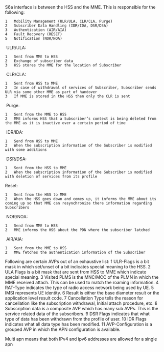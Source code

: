 
S6a interface is between the HSS and the MME. This is responsible for the following:

	1	Mobility Management (ULR/ULA, CLR/CLA, Purge)
	2	Subscriber Data Handling (IDR/IDA, DSR/DSA)
	3	Authentication (AIR/AIA)
	4	Fault Recovery (RESET)
	5	Notification (NOR/NOA)

 ULR/ULA:

	1	Sent from MME to HSS
	2	Exchange of subscriber data
	3	HSS stores the MME for the location of Subscriber

 CLR/CLA:

	1	Sent from HSS to MME
	2	In case of withdrawal of services of Subscriber, Subscriber sends ULR via some other MME as part of handover
	3	If MME is stored in the HSS then only the CLR is sent

 Purge:

	1	Sent from the MME to HSS
	2	MME informs HSS that a Subscriber’s context is being deleted from the MME as it is inactive over a certain period of time

 IDR/IDA:

	1	Send from HSS to MME
	2	When the subscription information of the Subscriber is modified with some additions

 DSR/DSA:

	1	Sent from the HSS to MME
	2	When the subscription information of the Subscriber is modified with deletion of services from its profile
Reset:

	1	Sent from the HSS to MME
	2	When the HSS goes down and comes up, it informs the MME about its coming up so that MME can resynchronize there information regarding Subscribers

 NOR/NOA:

	1	Send from MME to HSS
	2	MME informs the HSS about the PDN where the subscriber latched

 AIR/AIA:

	1	Sent from the MME to HSS
	2	MME fetches the authentication information of the Subscriber
Following are certain AVPs out of an exhaustive list:
	1	ULR-Flags is a bit mask in which set/unset of a bit indicates special meaning to the HSS.
	2	ULA Flags is a bit mask that are sent from HSS to MME which indicate special meaning.
	3	Visited PLMS is the MNC/MCC of the PLMN in which the MME received attach. This can be used to match the roaming information.
	4	RAT-Type indicates the type of radio access network being used by UE.
	5	IMSI represents UE identity.
	6	Result is either the base diameter result or the application level result code.
	7	Cancellation Type tells the reason for cancellation like the subscription withdrawal, Initial attach procedure, etc.
	8	Subscription data is a composite AVP which has many sub AVPs. This is the service related data of the subscribers.
	9	DSR Flags indicates that what type of data has been withdrawn from the profile of user.
	10	IDR Flags indicates what all data type has been modified.
	11	AVP-Configuration is a grouped AVP in which the APN configuration is available.

Multi apn means that both IPv4 and ipv6 addresses are allowed for a single apn 




